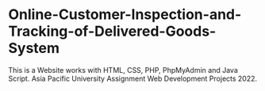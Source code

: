 # Online-Customer-Inspection-and-Tracking-of-Delivered-Goods-System
This is a Website works with HTML, CSS, PHP, PhpMyAdmin and Java Script.  Asia Pacific University Assignment Web Development Projects 2022. 
